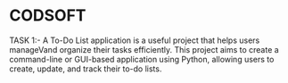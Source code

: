 # CODSOFT
TASK 1:- 
A To-Do List application is a useful project that helps users manageVand organize their tasks efficiently. This project aims to create a command-line or GUI-based application using Python, allowing users to create, update, and track their to-do lists.